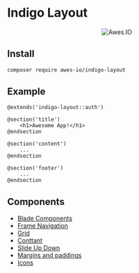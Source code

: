 # Indigo Layout

<p align="center">
  <img src="https://static.awes.io/docs/awes-io.png" alt="Awes.IO" />
</p>

## Install

```bash
composer require awes-io/indigo-layout
```

## Example
```blade
@extends('indigo-layout::auth')
 
@section('title')
    <h1>Awesome App!</h1>
@endsection
 
@section('content')
    ...
@endsection
 
@section('footer')
    ...
@endsection
```

## Components
- [Blade Components](./components.md)
- [Frame Navigation](./frame-nav.md)
- [Grid](./grid.md)
- [Conttant](./classes.md)
- [Slide Up Down](./slide-up-down.md)
- [Margins and paddings](./margins.md)
- [Icons](./icons.md)

